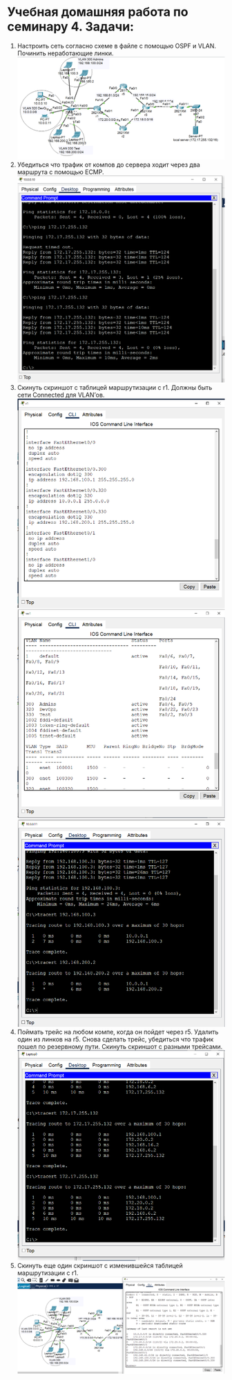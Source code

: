 # Учебная домашняя работа по семинару 4. Задачи:
1) Настроить сеть согласно схеме в файле с помощью OSPF и VLAN. Починить неработающие линки.
![scheme](scheme.png)
2) Убедиться что трафик от компов до сервера ходит через два маршрута с помощью ЕСМР.
![trace test](ping_test.png)
3) Скинуть скриншот с таблицей маршрутизации с r1. Должны быть сети Connected для VLAN’ов.
![router VLAN settings](router_vlan_settings.png)
![switch vlan settings](switch_vlan_settings.png)
![VLAN working example](vlan_eml.png)
4) Поймать трейс на любом компе, когда он пойдет через r5. Удалить один из линков на r5. Снова сделать трейс, убедиться что трафик пошел по резервному пути. Скинуть скриншот с разными трейсами.
![tracert](tracert.png)
5) Скинуть еще один скриншот с изменившейся таблицей маршрутизации с r1.
![route table](route_table.png)